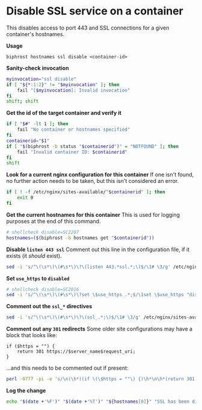 # Disable SSL service on a container

This disables access to port 443 and SSL connections for a given container's hostnames.

**Usage**
```
biphrost hostnames ssl disable <container-id>
```

**Sanity-check invocation**
```bash
myinvocation="ssl disable"
if [ "${*:1:2}" != "$myinvocation" ]; then
    fail "[$myinvocation]: Invalid invocation"
fi
shift; shift
```

**Get the id of the target container and verify it**
```bash
if [ "$#" -lt 1 ]; then
    fail "No container or hostnames specified"
fi
containerid="$1"
if [ "$(biphrost -b status "$containerid")" = "NOTFOUND" ]; then
    fail "Invalid container ID: $containerid"
fi
shift
```

**Look for a current nginx configuration for this container**
If one isn't found, no further action needs to be taken, but this isn't considered an error.
```bash
if [ ! -f /etc/nginx/sites-available/"$containerid" ]; then
    exit 0
fi
```

**Get the current hostnames for this container**
This is used for logging purposes at the end of this command.
```bash
# shellcheck disable=SC2207
hostnames=($(biphrost -b hostnames get "$containerid"))
```

**Disable `listen 443 ssl`**
Comment out this line in the configuration file, if it exists (it *should* exist).
```bash
sed -i 's/^\(\s*\)\(#\s*\)\?\(listen 443.*ssl.*;\)$/\1# \3/g' /etc/nginx/sites-available/"$containerid"
```

**Set `use_https` to `disabled`**
```bash
# shellcheck disable=SC2016
sed -i 's/^\(\s*\)\(#\s*\)\?set \$use_https .*;$/\1set \$use_https "disabled";/g' /etc/nginx/sites-available/"$containerid"
```

**Comment out the `ssl_*` directives**
```bash
sed -i 's/^\(\s*\)\(#\s*\)\?\(ssl_.*;\)$/\1# \3/g' /etc/nginx/sites-available/"$containerid"
```

**Comment out any `301` redirects**
Some older site configurations may have a block that looks like:
```
if ($https = "") {
    return 301 https://$server_name$request_uri;
}
```
...and this needs to be commented out if present:
```bash
perl -0777 -pi -e 's/\n(\h*)(if \(\$https = ""\) {)\h*\n\h*(return 301 https:\/\/\$server_name\$request_uri;)\h*\n\h*(})\h*/\n\1# \2\n\1#     \3\n\1# \4/' /etc/nginx/sites-available/"$containerid"
```

**Log the change**
```bash
echo "$(date +'%F')" "$(date +'%T')" "${hostnames[0]}" "SSL has been disabled for $containerid: ${hostnames[*]}"
```